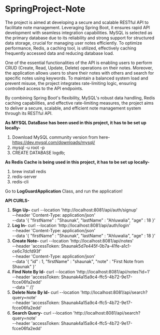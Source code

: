# SpringProject-Note

The project is aimed at developing a secure and scalable RESTful API to facilitate note management. Leveraging Spring Boot, it ensures rapid API development with seamless integration capabilities. MySQL is selected as the primary database due to its reliability and strong support for structured data storage, crucial for managing user notes efficiently. To optimize performance, Redis, a caching tool, is utilized, effectively caching frequently accessed data and reducing database load.

One of the essential functionalities of the API is enabling users to perform CRUD (Create, Read, Update, Delete) operations on their notes. Moreover, the application allows users to share their notes with others and search for specific notes using keywords. To maintain a balanced system load and prevent misuse, the project integrates rate-limiting logic, ensuring controlled access to the API endpoints.

By combining Spring Boot's flexibility, MySQL's robust data handling, Redis caching capabilities, and effective rate-limiting measures, the project aims to deliver a secure, scalable, and efficient note management system through its RESTful API.

**As MYSQL DataBase has been used in this project, it has to be set up locally-**
1. Download MySQL community version from here- https://dev.mysql.com/downloads/mysql/
2. mysql -u root -p
3. CREATE DATABASE logdb;

**As Redis Cache is being used in this project, it has to be set up locally-**
1. brew install redis
2. redis-server
3. redis-cli

Go to **LogGuardApplication** Class, and run the application!

**API CURLS-**
1. **Sign Up-** curl --location 'http://localhost:8081/api/auth/signup' \
--header 'Content-Type: application/json' \
--data '{
    "firstName" : "Shaunak",
    "lastName" : "Ahluwalia",
    "age" : 18
}'
2. **Log In-**
curl --location 'http://localhost:8081/api/auth/login' \
--header 'Content-Type: application/json' \
--data '{
    "firstName" : "Shaunak",
    "lastName" : "Ahluwalia",
    "age" : 18
}'
3. **Create Note-**
curl --location 'http://localhost:8081/api/notes' \
--header 'accessToken: Shaunak5d7e445f-0b7a-41fe-a1c1-ce6c7dcfd93f' \
--header 'Content-Type: application/json' \
--data '{
    "id" : 1,
    "firstName" : "shaunak",
    "note" : "First Note from Shaunak"
}'
4. **Find Note By Id-**
curl --location 'http://localhost:8081/api/notes?id=1' \
--header 'accessToken: Shaunak4a15a9c4-ffc5-4b72-9e17-fcce06fa2edd' \
--data ''
/]'
6. **Delete Note By Id-**
curl --location 'http://localhost:8081/api/search?query=note' \
--header 'accessToken: Shaunak4a15a9c4-ffc5-4b72-9e17-fcce06fa2edd'
7. **Search Query-**
curl --location 'http://localhost:8081/api/search?query=note' \
--header 'accessToken: Shaunak4a15a9c4-ffc5-4b72-9e17-fcce06fa2edd'
   
